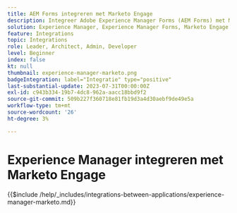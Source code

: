 ```yaml
---
title: AEM Forms integreren met Marketo Engage
description: Integreer Adobe Experience Manager Forms (AEM Forms) met Marketo Engage stroomlijnt loodgeneratie.
solution: Experience Manager, Experience Manager Forms, Marketo Engage
feature: Integrations
topic: Integrations
role: Leader, Architect, Admin, Developer
level: Beginner
index: false
kt: null
thumbnail: experience-manager-marketo.png
badgeIntegration: label="Integratie" type="positive"
last-substantial-update: 2023-07-31T00:00:00Z
exl-id: c943b334-19b7-4dc8-962a-aacc18bbd9f2
source-git-commit: 509b227f360718e81fb19d3a4d30aebf9de49e5a
workflow-type: tm+mt
source-wordcount: '26'
ht-degree: 3%

---
```


# Experience Manager integreren met Marketo Engage

{{$include /help/_includes/integrations-between-applications/experience-manager-marketo.md}}
